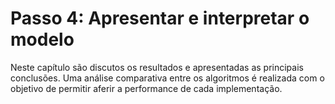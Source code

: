 Passo 4: Apresentar e interpretar o modelo
=======================

Neste capítulo são discutos os resultados e apresentadas as principais conclusões. Uma análise comparativa entre os algoritmos é realizada com o objetivo de permitir aferir a performance de cada implementação.


